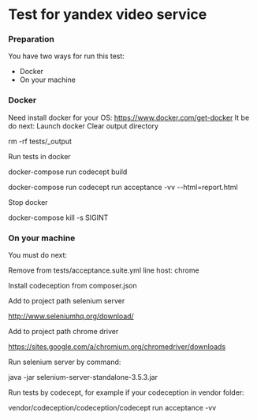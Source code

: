 # Test for yandex video service
### Preparation
You have two ways for run this test:

  - Docker
  - On your machine
### Docker
Need install docker for your OS:
https://www.docker.com/get-docker
It be do next:
Launch docker
Clear output directory

rm -rf tests/_output

Run tests in docker

docker-compose run codecept build

docker-compose run codecept run acceptance -vv --html=report.html

Stop docker

docker-compose kill -s SIGINT


### On your machine
You must do next:

Remove from tests/acceptance.suite.yml line host: chrome

Install codeception from composer.json

Add to project path selenium server

http://www.seleniumhq.org/download/

Add to project path chrome driver

https://sites.google.com/a/chromium.org/chromedriver/downloads

Run selenium server by command:

java -jar selenium-server-standalone-3.5.3.jar

Run tests by codecept, for example if your codeception in vendor folder:

vendor/codeception/codeception/codecept run acceptance -vv
